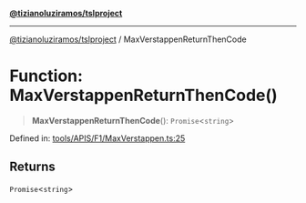 [**@tizianoluziramos/tslproject**](../README.md)

***

[@tizianoluziramos/tslproject](../globals.md) / MaxVerstappenReturnThenCode

# Function: MaxVerstappenReturnThenCode()

> **MaxVerstappenReturnThenCode**(): `Promise`\<`string`\>

Defined in: [tools/APIS/F1/MaxVerstappen.ts:25](https://github.com/tizianoluziramos/TypeScript-Lenguage-Proyect/blob/1a68252d6a31602ecc3346fe4bed87bd01ab43ff/src/tools/APIS/F1/MaxVerstappen.ts#L25)

## Returns

`Promise`\<`string`\>

